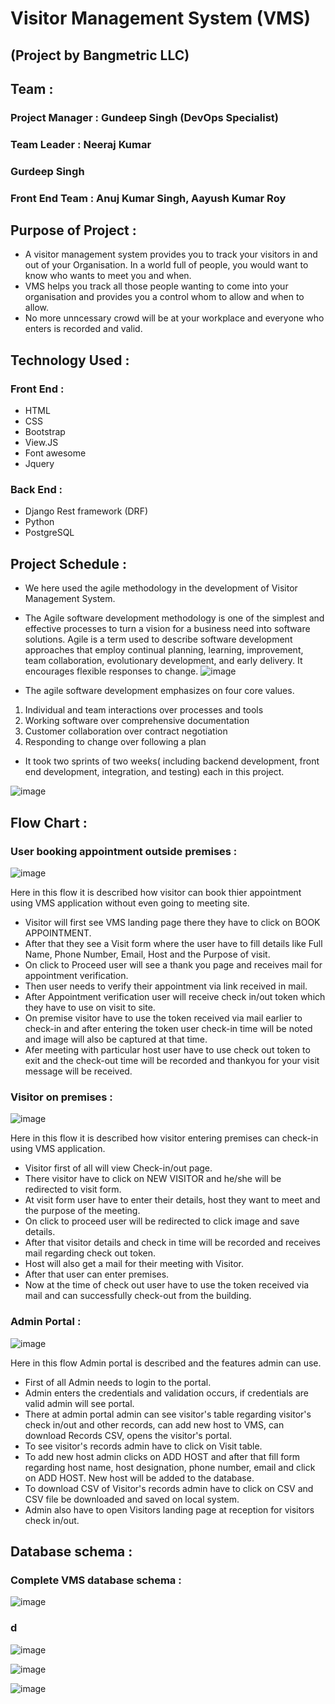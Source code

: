 # Visitor Management System (VMS)
## (Project by Bangmetric LLC)
## Team :
### Project Manager : Gundeep Singh (DevOps Specialist)
### Team Leader : Neeraj Kumar
### Gurdeep Singh
### Front End Team : Anuj Kumar Singh, Aayush Kumar Roy
## Purpose of Project :
* A visitor management system provides you to track your visitors in and out of your Organisation. In a world full of people, you would want to know who wants to meet you and when.
* VMS helps you track all those people wanting to come into your organisation and provides you a control whom to allow and when to allow.
* No more unncessary crowd will be at your workplace and everyone who enters is recorded and valid.

## Technology Used :
### Front End :
* HTML 
* CSS 
* Bootstrap
* View.JS
* Font awesome
* Jquery

### Back End :
* Django Rest framework (DRF)
* Python
* PostgreSQL

## Project Schedule :
* We here used the agile methodology in the development of Visitor Management System.
* The Agile software development methodology is one of the simplest and effective processes to turn a vision for a business need into software solutions. Agile is a term used to describe software development approaches that employ continual planning, learning, improvement, team collaboration, evolutionary development, and early delivery. It encourages flexible responses to change.
![image](https://user-images.githubusercontent.com/54369528/109427241-7b83be00-7a17-11eb-9e20-b32235fd51b2.png)

* The agile software development emphasizes on four core values.

1. Individual and team interactions over processes and tools
2. Working software over comprehensive documentation
3. Customer collaboration over contract negotiation
4. Responding to change over following a plan

* It took two sprints of two weeks( including backend development, front end development, integration, and testing) each in this project.

![image](https://user-images.githubusercontent.com/54369528/109428654-ef28c980-7a1d-11eb-9cb2-263a444f191a.png)


## Flow Chart :
### User booking appointment outside premises :
![image](https://user-images.githubusercontent.com/54369528/109418006-123a8580-79ec-11eb-9af5-91a51d9cf32b.png)

Here in this flow it is described how visitor can book thier appointment using VMS application without even going to meeting site.
* Visitor will first see VMS landing page there they have to click on BOOK APPOINTMENT.
* After that they see a Visit form where the  user have to fill details like Full Name, Phone Number, Email, Host and the Purpose of visit.
* On click to Proceed user will see a thank you page and receives mail for appointment verification.
* Then user needs to verify their appointment via link received in mail.
* After Appointment verification user will receive check in/out token which they have to use on visit to site.
* On premise visitor have to use the token received via mail earlier to check-in and after entering the token user check-in time will be noted and image will also be captured at that time.
* Afer meeting with particular host user have to use check out token to exit and the check-out time will be recorded and thankyou for your visit message will be received.


### Visitor on premises : 
![image](https://user-images.githubusercontent.com/54369528/109418027-254d5580-79ec-11eb-83bb-2ca0ee9d6f4c.png)

Here in this flow it is described how visitor entering premises can check-in using VMS application.
* Visitor first of all will view Check-in/out page.
* There visitor have to click on NEW VISITOR and he/she will be redirected to visit form.
* At visit form user have to enter their details, host they want to meet and the purpose of the meeting.
* On click to proceed user will be redirected to click image and save details.
* After that visitor details and check in time will be recorded and receives mail regarding check out token.
* Host will also get a mail for their meeting with Visitor.
* After that user can enter premises.
* Now at the time of check out user have to use the token received via mail and can successfully check-out from the building.

### Admin Portal :
![image](https://user-images.githubusercontent.com/54369528/109418039-3eee9d00-79ec-11eb-8746-a7919c636f31.png)

Here in this flow Admin portal is described and the features admin can use.
* First of all Admin needs to login to the portal.
* Admin enters the credentials and validation occurs, if credentials are valid admin will see portal.
* There at admin portal admin can see visitor's table regarding visitor's check in/out and other records, can add new host to VMS, can download Records CSV, opens the visitor's portal.
* To see visitor's records admin have to click on Visit table.
* To add new host admin clicks on ADD HOST and after that fill form regarding host name, host designation, phone number, email and click on ADD HOST. New host will be added to the database.
* To download CSV of Visitor's records admin have to click on CSV and CSV file be downloaded and saved on local system.
* Admin also have to open Visitors landing page at reception for visitors check in/out.

## Database schema :
### Complete VMS database schema :

![image](https://user-images.githubusercontent.com/54369528/109427137-f4364a80-7a16-11eb-8eb8-0921d73f59bb.png)

### d

![image](https://user-images.githubusercontent.com/54369528/109417939-bf60ce00-79eb-11eb-80e6-155d45ba0558.png)

![image](https://user-images.githubusercontent.com/54369528/109417931-b53ecf80-79eb-11eb-87f7-7bd69fd85250.png)

![image](https://user-images.githubusercontent.com/54369528/109417920-a0623c00-79eb-11eb-98ac-a414c3de9dfe.png)


